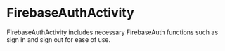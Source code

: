 # FirebaseAuthActivity
FirebaseAuthActivity includes necessary FirebaseAuth functions such as sign in and sign out for ease of use.
